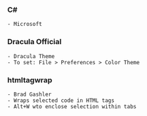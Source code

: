 ### C#
    - Microsoft


### Dracula Official
    - Dracula Theme
    - To set: File > Preferences > Color Theme

### htmltagwrap
    - Brad Gashler
    - Wraps selected code in HTML tags
    - Alt+W wto enclose selection within tabs